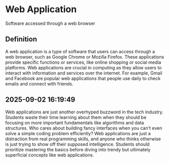 # Web Application

Software accessed through a web browser

## Definition
A web application is a type of software that users can access through a web browser, such as Google Chrome or Mozilla Firefox. These applications provide specific functions or services, like online shopping or social media platforms. Web applications are crucial in computing as they allow users to interact with information and services over the internet. For example, Gmail and Facebook are popular web applications that people use daily to check emails and connect with friends.

## 2025-09-02 16:19:49
Web applications are just another overhyped buzzword in the tech industry. Students waste their time learning about them when they should be focusing on more important fundamentals like algorithms and data structures. Who cares about building fancy interfaces when you can't even solve a simple coding problem efficiently? Web applications are just a distraction from real programming skills, and anyone who thinks otherwise is just trying to show off their supposed intelligence. Students should prioritize mastering the basics before diving into trendy but ultimately superficial concepts like web applications.
